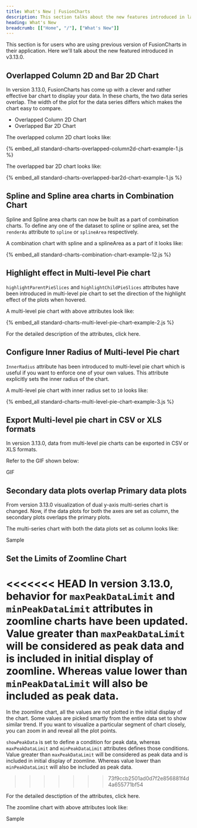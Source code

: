 ```yaml
---
title: What's New | FusionCharts
description: This section talks about the new features introduced in latest version.
heading: What's New
breadcrumb: [["Home", "/"], ["What's New"]]
---
```


This section is for users who are using previous version of FusionCharts in their application. Here we'll talk about the new featured introduced in v3.13.0.

## Overlapped Column 2D and Bar 2D Chart

In version 3.13.0, FusionCharts has come up with a clever and rather effective bar chart to display your data. In these charts, the two data series overlap. The width of the plot for the data series differs which makes the chart easy to compare.  

* Overlapped Column 2D Chart
* Overlapped Bar 2D Chart

The overlapped column 2D chart looks like:

{% embed_all standard-charts-overlapped-column2d-chart-example-1.js %}

The overlapped bar 2D chart looks like:

{% embed_all standard-charts-overlapped-bar2d-chart-example-1.js %}

## Spline and Spline area charts in Combination Chart

Spline and Spline area charts can now be built as a part of combination charts. To define any one of the dataset to spline or spline area, set the `renderAs` attribute to `spline` or `splineArea` respectively.

A combination chart with spline and a splineArea as a part of it looks like:

{% embed_all standard-charts-combination-chart-example-12.js %}

## Highlight effect in Multi-level Pie chart

`highlightParentPieSlices` and `highlightChildPieSlices` attributes have been introduced in multi-level pie chart to set the direction of the highlight effect of the plots when hovered. 

A multi-level pie chart with above attributes look like:

{% embed_all standard-charts-multi-level-pie-chart-example-2.js %}

For the detailed description of the attributes, click here.

## Configure Inner Radius of Multi-level Pie chart

`InnerRadius` attribute has been introduced to multi-level pie chart which is useful if you want to enforce one of your own values. This attribute explicitly sets the inner radius of the chart.

A multi-level pie chart with inner radius set to `10` looks like:

{% embed_all standard-charts-multi-level-pie-chart-example-3.js %}

## Export Multi-level pie chart in CSV or XLS formats

In version 3.13.0, data from multi-level pie charts can be exported in CSV or XLS formats.

Refer to the GIF shown below:

GIF

## Secondary data plots overlap Primary data plots

From version 3.13.0 visualization of dual y-axis multi-series chart is changed. Now, if the data plots for both the axes are set as column, the secondary plots overlaps the primary plots.

The multi-series chart with both the data plots set as column looks like:

Sample

## Set the Limits of Zoomline Chart

<<<<<<< HEAD
In version 3.13.0, behavior for `maxPeakDataLimit` and `minPeakDataLimit` attributes in zoomline charts have been updated. Value greater than `maxPeakDataLimit` will be considered as peak data and is included in initial display of zoomline. Whereas value lower than `minPeakDataLimit` will also be included as peak data.
=======
In the zoomline chart, all the values are not plotted in the initial display of the chart. Some values are picked smartly from the entire data set to show similar trend. If you want to visualize a particular segment of chart closely, you can zoom in and reveal all the plot points.

`showPeakData` is set to define a condition for peak data, whereas `maxPeakDataLimit` and `minPeakDataLimit` attributes defines those conditions. Value greater than `maxPeakDataLimit` will be considered as peak data and is included in initial display of zoomline. Whereas value lower than `minPeakDataLimit` will also be included as peak data.
>>>>>>> 73f9ccb2501ad0d7f2e856881f4d4a655771bf54

For the detailed desctiption of the attributes, click here.

The zoomline chart with above attributes look like:

Sample 